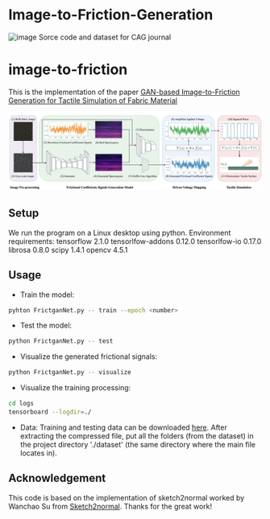 # Image-to-Friction-Generation
![image](https://github.com/shaoyuca/Image-to-Friction-Generation/blob/main/img/img.png)
Sorce code and dataset for CAG journal
# image-to-friction

This is the implementation of the paper [GAN-based Image-to-Friction Generation for Tactile Simulation of Fabric Material](https://github.com/shaoyuca)

<img src="./img.PNG" width="700px"/>

## Setup

We run the program on a Linux desktop using python.
Environment requirements: 
tensorflow 2.1.0
tensorlfow-addons 0.12.0
tensorlfow-io 0.17.0
librosa 0.8.0
scipy 1.4.1
opencv 4.5.1

## Usage

- Train the model:
```bash
pyhton FrictganNet.py -- train --epoch <number>
```

- Test the model:
```bash
python FrictganNet.py -- test
```

- Visualize the generated frictional signals:
```bash
python FrictganNet.py -- visualize
```

- Visualize the training processing:
```bash
cd logs
tensorboard --logdir=./
```

- Data: Training and testing data can be downloaded [here](https://drive.google.com/drive/folders/1ZA7aDgw1AYa85aXPJWPKKvTodIKZU97B?usp=sharing). After extracting the compressed file, put all the folders (from the dataset) in the project directory './dataset' (the same directory where the main file locates in).


## Acknowledgement
This code is based on the implementation of sketch2normal worked by Wanchao Su from [Sketch2normal](https://github.com/Ansire/sketch2normal). Thanks for the great work!
